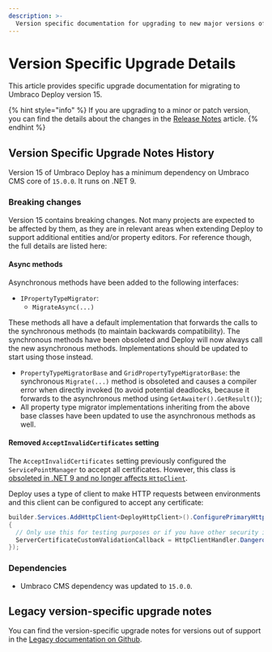 ```yaml
---
description: >-
  Version specific documentation for upgrading to new major versions of Umbraco Deploy.
---
```


# Version Specific Upgrade Details

This article provides specific upgrade documentation for migrating to Umbraco Deploy version 15.

{% hint style="info" %}
If you are upgrading to a minor or patch version, you can find the details about the changes in the [Release Notes](../release-notes.md) article.
{% endhint %}

## Version Specific Upgrade Notes History

Version 15 of Umbraco Deploy has a minimum dependency on Umbraco CMS core of `15.0.0`. It runs on .NET 9.

### Breaking changes

Version 15 contains breaking changes. Not many projects are expected to be affected by them, as they are in relevant areas when extending Deploy to support additional entities and/or property editors. For reference though, the full details are listed here:

#### Async methods

Asynchronous methods have been added to the following interfaces:
- `IPropertyTypeMigrator`:
  - `MigrateAsync(...)`

These methods all have a default implementation that forwards the calls to the synchronous methods (to maintain backwards compatibility). The synchronous methods have been obsoleted and Deploy will now always call the new asynchronous methods. Implementations should be updated to start using those instead.

- `PropertyTypeMigratorBase` and `GridPropertyTypeMigratorBase`: the synchronous `Migrate(...)` method is obsoleted and causes a compiler error when directly invoked (to avoid potential deadlocks, because it forwards to the asynchronous method using `GetAwaiter().GetResult()`);
- All property type migrator implementations inheriting from the above base classes have been updated to use the asynchronous methods as well.

#### Removed `AcceptInvalidCertificates` setting

The `AcceptInvalidCertificates` setting previously configured the `ServicePointManager` to accept all certificates. However, this class is [obsoleted in .NET 9 and no longer affects `HttpClient`](https://learn.microsoft.com/en-us/dotnet/api/system.net.servicepointmanager?view=net-9.0).

Deploy uses a type of client to make HTTP requests between environments and this client can be configured to accept any certificate:

```csharp
builder.Services.AddHttpClient<DeployHttpClient>().ConfigurePrimaryHttpMessageHandler(() => new HttpClientHandler
{
  // Only use this for testing purposes or if you have other security in place (e.g. only allow environments to connect over an internal network)
  ServerCertificateCustomValidationCallback = HttpClientHandler.DangerousAcceptAnyServerCertificateValidator
});
```

### Dependencies

* Umbraco CMS dependency was updated to `15.0.0`.

## Legacy version-specific upgrade notes

You can find the version-specific upgrade notes for versions out of support in the [Legacy documentation on Github](https://github.com/umbraco/UmbracoDocs/blob/umbraco-eol-versions/11/umbraco-deploy/upgrades/version-specific.md).
